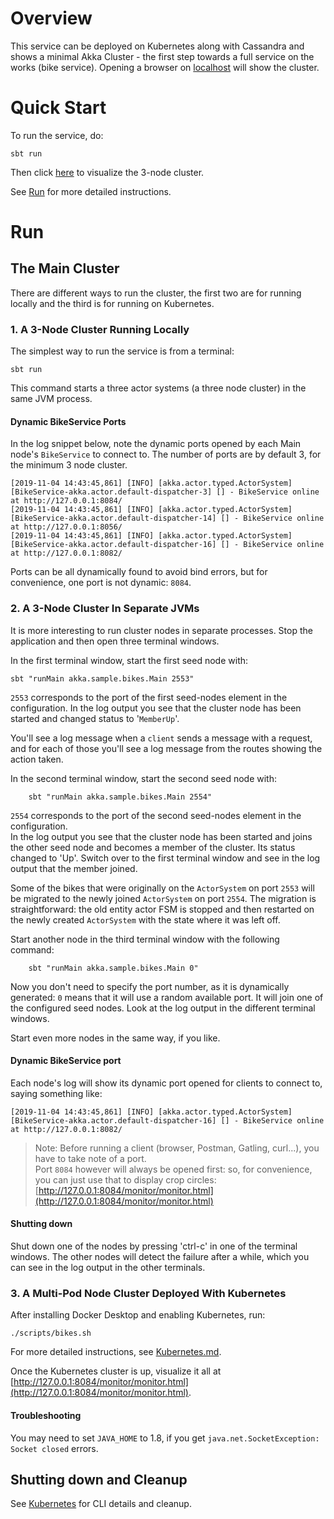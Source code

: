 # Overview
This service can be deployed on Kubernetes along with Cassandra and shows a minimal Akka Cluster - the first step
towards a full service on the works (bike service).
Opening a browser on [localhost](http://127.0.0.1:8084/monitor/monitor.html) will show the cluster.    

# Quick Start
To run the service, do:
```
sbt run
```
Then click [here](http://127.0.0.1:8084/monitor/monitor.html) to visualize the 3-node cluster.  

See [Run](#run) for more detailed instructions.


# Run

## The Main Cluster

There are different ways to run the cluster, the first two are for running locally and the third is for running on Kubernetes.

### 1. A 3-Node Cluster Running Locally
The simplest way to run the service is from a terminal:

```
sbt run
```

This command starts a three actor systems (a three node cluster) in the same JVM process.

#### Dynamic BikeService Ports

In the log snippet below, note the dynamic ports opened by each Main node's `BikeService` to connect to. 
The number of ports are by default 3, for the minimum 3 node cluster. 

```
[2019-11-04 14:43:45,861] [INFO] [akka.actor.typed.ActorSystem] [BikeService-akka.actor.default-dispatcher-3] [] - BikeService online at http://127.0.0.1:8084/
[2019-11-04 14:43:45,861] [INFO] [akka.actor.typed.ActorSystem] [BikeService-akka.actor.default-dispatcher-14] [] - BikeService online at http://127.0.0.1:8056/
[2019-11-04 14:43:45,861] [INFO] [akka.actor.typed.ActorSystem] [BikeService-akka.actor.default-dispatcher-16] [] - BikeService online at http://127.0.0.1:8082/
```

Ports can be all dynamically found to avoid bind errors, but for convenience, one port is not dynamic: `8084`.

### 2. A 3-Node Cluster In Separate JVMs

It is more interesting to run cluster nodes in separate processes. Stop the application and then open three terminal windows.

In the first terminal window, start the first seed node with:

```
sbt "runMain akka.sample.bikes.Main 2553"
```    

`2553` corresponds to the port of the first seed-nodes element in the configuration. 
In the log output you see that the cluster node has been started and changed status to '`MemberUp`'.

You'll see a log message when a `client` sends a message with a request, and for each of those you'll see
a log message from the routes showing the action taken.

In the second terminal window, start the second seed node with:

```
    sbt "runMain akka.sample.bikes.Main 2554"
```

`2554` corresponds to the port of the second seed-nodes element in the configuration.  
In the log output you see that the cluster node has been started and joins the other seed node and 
becomes a member of the cluster. Its status changed to 'Up'. Switch over to the first terminal window and see in 
the log output that the member joined.

Some of the bikes that were originally on the `ActorSystem` on port `2553` will be migrated to the newly
joined `ActorSystem` on port `2554`. The migration is straightforward: the old entity actor FSM is stopped and then restarted
on the newly created `ActorSystem` with the state where it was left off.

Start another node in the third terminal window with the following command:

```
    sbt "runMain akka.sample.bikes.Main 0"
```

Now you don't need to specify the port number, as it is dynamically generated: `0` means that it will use a random available port. 
It will join one of the configured seed nodes. Look at the log output in the different terminal windows.

Start even more nodes in the same way, if you like.

#### Dynamic BikeService port

Each node's log will show its dynamic port opened for clients to connect to, saying something like:

```
[2019-11-04 14:43:45,861] [INFO] [akka.actor.typed.ActorSystem] [BikeService-akka.actor.default-dispatcher-16] [] - BikeService online at http://127.0.0.1:8082/
```

> Note: Before running a client (browser, Postman, Gatling, curl...), you have to take note of a port.  
> Port `8084` however will always be opened first: so, for convenience, you can just use that to display crop circles:  
> [http://127.0.0.1:8084/monitor/monitor.html](http://127.0.0.1:8084/monitor/monitor.html)


#### Shutting down

Shut down one of the nodes by pressing 'ctrl-c' in one of the terminal windows. 
The other nodes will detect the failure after a while, which you can see in the log output in the other terminals.


### 3. A Multi-Pod Node Cluster Deployed With Kubernetes

After installing Docker Desktop and enabling Kubernetes, run:
```
./scripts/bikes.sh
```
For more detailed instructions, see [Kubernetes.md](docs/Kubernetes.md).

Once the Kubernetes cluster is up, visualize it all at
[http://127.0.0.1:8084/monitor/monitor.html](http://127.0.0.1:8084/monitor/monitor.html).

#### Troubleshooting
You may need to set `JAVA_HOME` to 1.8, if you get `java.net.SocketException: Socket closed` errors.

## Shutting down and Cleanup

See [Kubernetes](docs/Kubernetes.md) for CLI details and cleanup.
